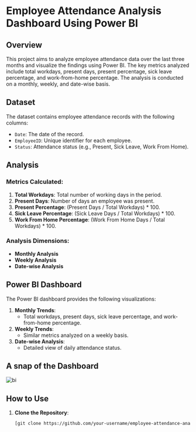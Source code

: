 # Employee Attendance Analysis Dashboard Using Power BI

## Overview

This project aims to analyze employee attendance data over the last three months and visualize the findings using Power BI. The key metrics analyzed include total workdays, present days, present percentage, sick leave percentage, and work-from-home percentage. The analysis is conducted on a monthly, weekly, and date-wise basis.

## Dataset

The dataset contains employee attendance records with the following columns:
- `Date`: The date of the record.
- `EmployeeID`: Unique identifier for each employee.
- `Status`: Attendance status (e.g., Present, Sick Leave, Work From Home).

## Analysis

### Metrics Calculated:
1. **Total Workdays**: Total number of working days in the period.
2. **Present Days**: Number of days an employee was present.
3. **Present Percentage**: (Present Days / Total Workdays) * 100.
4. **Sick Leave Percentage**: (Sick Leave Days / Total Workdays) * 100.
5. **Work From Home Percentage**: (Work From Home Days / Total Workdays) * 100.

### Analysis Dimensions:
- **Monthly Analysis**
- **Weekly Analysis**
- **Date-wise Analysis**

## Power BI Dashboard

The Power BI dashboard provides the following visualizations:
1. **Monthly Trends**:
   - Total workdays, present days, sick leave percentage, and work-from-home percentage.
2. **Weekly Trends**:
   - Similar metrics analyzed on a weekly basis.
3. **Date-wise Analysis**:
   - Detailed view of daily attendance status.

## A snap of the Dashboard

![bi](https://github.com/ZobayerAkib/Presence-Insights-of-Employee-Using-Power-BI/assets/66842328/1e3c0028-cd15-4ed7-8155-8c511c24350f)

## How to Use

1. **Clone the Repository**:
   ```bash
   [git clone https://github.com/your-username/employee-attendance-analysis.git]


   


